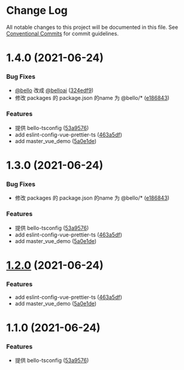 # Change Log

All notable changes to this project will be documented in this file.
See [Conventional Commits](https://conventionalcommits.org) for commit guidelines.

# 1.4.0 (2021-06-24)


### Bug Fixes

* [@bello](https://github.com/bello) 改成 [@belloai](https://github.com/belloai) ([324edf9](https://github.com/thomas-bello/bello_frontend/commit/324edf91031d2b507d83f178a2978fa277f5b155))
* 修改 packages 的 package.json 的name 为 @bello/* ([e186843](https://github.com/thomas-bello/bello_frontend/commit/e1868439babee0771c1f3811cdc4dc4cf6d3dfff))


### Features

* 提供 bello-tsconfig ([53a9576](https://github.com/thomas-bello/bello_frontend/commit/53a9576c95c4e7fd13083d23fe346b51c19124b4))
* add eslint-config-vue-prettier-ts ([463a5df](https://github.com/thomas-bello/bello_frontend/commit/463a5df87442fc2cccdacda7b4041574525c641b))
* add master_vue_demo ([5a0e1de](https://github.com/thomas-bello/bello_frontend/commit/5a0e1de9da121a72f751d96a501d3ea3ef1d0638))





# 1.3.0 (2021-06-24)


### Bug Fixes

* 修改 packages 的 package.json 的name 为 @bello/* ([e186843](https://github.com/thomas-bello/bello_frontend/commit/e1868439babee0771c1f3811cdc4dc4cf6d3dfff))


### Features

* 提供 bello-tsconfig ([53a9576](https://github.com/thomas-bello/bello_frontend/commit/53a9576c95c4e7fd13083d23fe346b51c19124b4))
* add eslint-config-vue-prettier-ts ([463a5df](https://github.com/thomas-bello/bello_frontend/commit/463a5df87442fc2cccdacda7b4041574525c641b))
* add master_vue_demo ([5a0e1de](https://github.com/thomas-bello/bello_frontend/commit/5a0e1de9da121a72f751d96a501d3ea3ef1d0638))





# [1.2.0](https://github.com/thomas-bello/bello_frontend/compare/bello-mfe@1.1.0...bello-mfe@1.2.0) (2021-06-24)


### Features

* add eslint-config-vue-prettier-ts ([463a5df](https://github.com/thomas-bello/bello_frontend/commit/463a5df87442fc2cccdacda7b4041574525c641b))
* add master_vue_demo ([5a0e1de](https://github.com/thomas-bello/bello_frontend/commit/5a0e1de9da121a72f751d96a501d3ea3ef1d0638))





# 1.1.0 (2021-06-24)


### Features

* 提供 bello-tsconfig ([53a9576](https://github.com/thomas-bello/bello_frontend/commit/53a9576c95c4e7fd13083d23fe346b51c19124b4))
